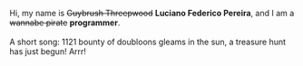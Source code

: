 Hi, my name is ~~Guybrush Threepwood~~ **Luciano Federico Pereira**, and I am a ~~wannabe pirate~~ **programmer**.<br><br>A short song: 1121 bounty of doubloons gleams in the sun, a treasure hunt has just begun! Arrr!
